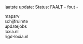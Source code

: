 laatste update: 
Status: FAALT - fout - 
<div class="service R">mapsrv</div><div class="service R">schijfruimte</div><div class="service Y">updatejobs</div><div class="service G">loxia.nl</div><div class="service G">rigd-loxia.nl</div>